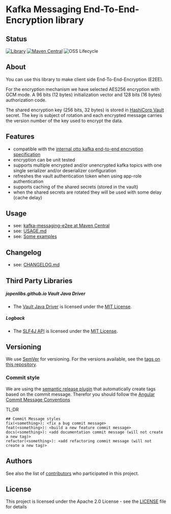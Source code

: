 # Kafka Messaging End-To-End-Encryption library

## Status
[![Library](https://github.com/otto-de/kafka-messaging-e2ee/actions/workflows/application.yml/badge.svg)](https://github.com/otto-de/kafka-messaging-e2ee/actions/workflows/application.yml)
[![Maven Central](https://img.shields.io/maven-central/v/de.otto/kafka-messaging-e2ee?label=maven-central)](https://central.sonatype.com/artifact/de.otto/kafka-messaging-e2ee)
![OSS Lifecycle](https://img.shields.io/osslifecycle?file_url=https%3A%2F%2Fraw.githubusercontent.com%2Fotto-de%2Fkafka-messaging-e2ee%2Fmain%2FOSSMETADATA)

## About

You can use this library to make client side End-To-End-Encryption (E2EE).

For the encryption mechanism we have selected AES256 encryption with GCM mode. A 96 bits (12 bytes)
initialization vector and 128 bits (16 bytes) authorization code.

The shared encryption key (256 bits, 32 bytes) is stored in [HashiCorp Vault](https://www.vaultproject.io/) secret. The key is
subject of rotation and each encrypted message carries the version number of the key used to encrypt the data.


## Features

* compatible with the [internal otto kafka end-to-end encryption specification](https://og2.me/Ckoh1n)
* encryption can be unit tested
* supports multiple encrypted and/or unencrypted kafka topics with one single serializer and/or deserializer configuration
* refreshes the vault authentication token when using app-role authentication
* supports caching of the shared secrets (stored in the vault)
* when the shared secrets are rotated they will be used with some delay (cache delay)


## Usage
- see: [kafka-messaging-e2ee at Maven Central](https://central.sonatype.com/artifact/de.otto/kafka-messaging-e2ee)
- see: [USAGE.md](docs/USAGE.md)
- see: [Some examples](/examples)


## Changelog
- see: [CHANGELOG.md](CHANGELOG.md)


## Third Party Libraries

##### jopenlibs.github.io Vault Java Driver

* The [Vault Java Driver](https://jopenlibs.github.io/vault-java-driver) is licensed under the [MIT License](https://jopenlibs.github.io/vault-java-driver/#license).

##### Logback

* The [SLF4J API](http://www.slf4j.org) is licensed under the [MIT License](http://www.slf4j.org/license.html).


## Versioning

We use [SemVer](http://semver.org/) for versioning. For the versions available, see the [tags on this repository](https://github.com/otto-de/kafka-messaging-e2ee/tags).

### Commit style

We are using the [semantic release plugin](https://github.com/marketplace/actions/action-for-semantic-release) that automatically create tags based on the commit message.
Therefor you should follow the [Angular Commit Message Conventions](https://github.com/angular/angular/blob/main/CONTRIBUTING.md#-commit-message-format)

TL;DR
```text
## Commit Message styles
fix(<something>): <fix a bug commit message>
feat(<something>): <build a new feature commit message>
docs(<something>): <add documentation commit message (will not create a new tag)>
refactor(<something>): <add refactoring commit message (will not create a new tag)>
```

## Authors

See also the list of [contributors](CONTRIBUTORS.md) who participated in this project.

## License

This project is licensed under the Apache 2.0 License - see the [LICENSE](LICENSE) file for details
